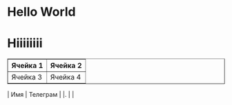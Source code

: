 # Hello World
# Hiiiiiiii

<table border="1" width="100%" cellpadding="5">
   <tr>
    <th>Ячейка 1</th>
    <th>Ячейка 2</th>
   </tr>
   <tr>
    <td>Ячейка 3</td>
    <td>Ячейка 4</td>
  </tr>
 </table>
 
 | Имя | Телеграм |
 |.    |          |
